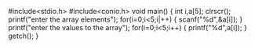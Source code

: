 #include<stdio.h>
#include<conio.h>
void main()
{
int i,a[5];
clrscr();
printf("enter the array elements");
for(i=0;i<5;i|++)
{
scanf("%d",&a[i]);
}
printf("enter the values to the array");
for(i=0;i<5;i++)
{
printf("%d",a[i]);
}
getch();
}
